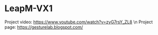 # LeapM-VX1

Project video: https://www.youtube.com/watch?v=zyG7rsY_ZL8 \n
Project page: https://gesturelab.blogspot.com/

